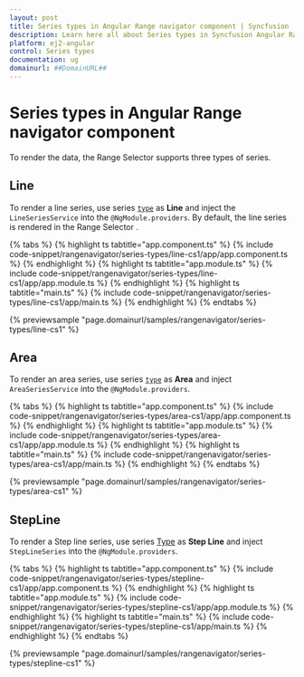 ```yaml
---
layout: post
title: Series types in Angular Range navigator component | Syncfusion
description: Learn here all about Series types in Syncfusion Angular Range navigator component of Syncfusion Essential JS 2 and more.
platform: ej2-angular
control: Series types 
documentation: ug
domainurl: ##DomainURL##
---
```


# Series types in Angular Range navigator component

To render the data, the Range Selector supports three types of series.

<!-- markdownlint-disable MD036 -->

## Line

<!-- markdownlint-disable MD036 -->

To render a line series, use series [`type`](https://ej2.syncfusion.com/angular/documentation/api/range-navigator/rangeNavigatorSeriesModel/#type) as **Line** and inject the `LineSeriesService` into the `@NgModule.providers`. By default, the line series is rendered in the Range Selector .

{% tabs %}
{% highlight ts tabtitle="app.component.ts" %}
{% include code-snippet/rangenavigator/series-types/line-cs1/app/app.component.ts %}
{% endhighlight %}
{% highlight ts tabtitle="app.module.ts" %}
{% include code-snippet/rangenavigator/series-types/line-cs1/app/app.module.ts %}
{% endhighlight %}
{% highlight ts tabtitle="main.ts" %}
{% include code-snippet/rangenavigator/series-types/line-cs1/app/main.ts %}
{% endhighlight %}
{% endtabs %}
  
{% previewsample "page.domainurl/samples/rangenavigator/series-types/line-cs1" %}

## Area

To render an area series, use series [`type`](https://ej2.syncfusion.com/angular/documentation/api/range-navigator/rangeNavigatorSeriesModel/#type) as **Area** and inject `AreaSeriesService` into the `@NgModule.providers`.

{% tabs %}
{% highlight ts tabtitle="app.component.ts" %}
{% include code-snippet/rangenavigator/series-types/area-cs1/app/app.component.ts %}
{% endhighlight %}
{% highlight ts tabtitle="app.module.ts" %}
{% include code-snippet/rangenavigator/series-types/area-cs1/app/app.module.ts %}
{% endhighlight %}
{% highlight ts tabtitle="main.ts" %}
{% include code-snippet/rangenavigator/series-types/area-cs1/app/main.ts %}
{% endhighlight %}
{% endtabs %}
  
{% previewsample "page.domainurl/samples/rangenavigator/series-types/area-cs1" %}

## StepLine

To render a Step line series, use series [Type](https://ej2.syncfusion.com/angular/documentation/api/range-navigator/rangeNavigatorSeriesModel/#type) as **Step Line** and inject `StepLineSeries` into the `@NgModule.providers`.

{% tabs %}
{% highlight ts tabtitle="app.component.ts" %}
{% include code-snippet/rangenavigator/series-types/stepline-cs1/app/app.component.ts %}
{% endhighlight %}
{% highlight ts tabtitle="app.module.ts" %}
{% include code-snippet/rangenavigator/series-types/stepline-cs1/app/app.module.ts %}
{% endhighlight %}
{% highlight ts tabtitle="main.ts" %}
{% include code-snippet/rangenavigator/series-types/stepline-cs1/app/main.ts %}
{% endhighlight %}
{% endtabs %}
  
{% previewsample "page.domainurl/samples/rangenavigator/series-types/stepline-cs1" %}